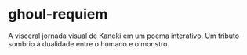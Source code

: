 # ghoul-requiem
A visceral jornada visual de Kaneki em um poema interativo. Um tributo sombrio à dualidade entre o humano e o monstro.
